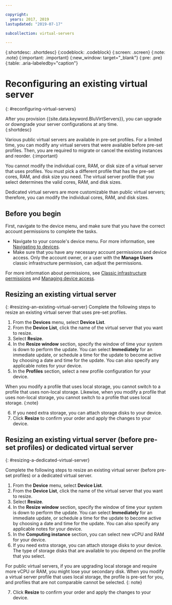```yaml
---

copyright:
  years: 2017, 2019
lastupdated: "2019-07-17"

subcollection: virtual-servers

---
```


{:shortdesc: .shortdesc}
{:codeblock: .codeblock}
{:screen: .screen}
{:note: .note}
{:important: .important}
{:new_window: target="_blank"}
{:pre: .pre}
{:table: .aria-labeledby="caption"}


# Reconfiguring an existing virtual server
{: #reconfiguring-virtual-servers}

After you provision {{site.data.keyword.BluVirtServers}}, you can upgrade or downgrade your server configurations at any time.  
{:shortdesc}

Various public virtual servers are available in pre-set profiles. For a limited time, you can modify any virtual servers that were available before pre-set profiles. Then, you are required to migrate or cancel the existing instances and reorder.
{:important}

You cannot modify the individual core, RAM, or disk size of a virtual server that uses profiles. You must pick a different profile that has the pre-set cores, RAM, and disk size you need. The virtual server profile that you select determines the valid cores, RAM, and disk sizes.  

Dedicated virtual servers are more customizable than public virtual servers; therefore, you can modify the individual cores, RAM, and disk sizes.

## Before you begin
First, navigate to the device menu, and make sure that you have the correct account permissions to complete the tasks.

* Navigate to your console's device menu. For more information, see [Navigating to devices](/docs/vsi?topic=virtual-servers-navigating-devices).
* Make sure that you have any necessary account permissions and device access. Only the account owner, or a user with the **Manage Users** classic infrastructure permission, can adjust the permissions.

For more information about permissions, see [Classic infrastructure permissions](/docs/iam?topic=iam-infrapermission#infrapermission) and [Managing device access](/docs/vsi?topic=virtual-servers-managing-device-access).

## Resizing an existing virtual server 
{: #resizing-an-existing-virtual-server}
Complete the following steps to resize an existing virtual server that uses pre-set profiles.

1. From the **Devices** menu, select **Device List**.
2. From the **Device List**, click the name of the virtual server that you want to resize.
3. Select **Resize**.
4. In the **Resize window** section, specify the window of time your system is down to perform the update. You can select **Immediately** for an immediate update, or schedule a time for the update to become active by choosing a date and time for the update. You can also specify any applicable notes for your device.
5. In the **Profiles** section, select a new profile configuration for your device. 

  When you modify a profile that uses local storage, you cannot switch to a profile that uses non-local storage. Likewise, when you modify a profile that uses non-local storage, you cannot switch to a profile that uses local storage.
  {:note}

6. If you need extra storage, you can attach storage disks to your device.
7. Click **Resize** to confirm your order and apply the changes to your device.

## Resizing an existing virtual server (before pre-set profiles) or dedicated virtual server
{: #resizing-a-dedicated-virtual-server}

Complete the following steps to resize an existing virtual server (before pre-set profiles) or a dedicated virtual server.

1. From the **Device** menu, select **Device List**.
2. From the **Device List**, click the name of the virtual server that you want to resize.
3. Select **Resize**.
4. In the **Resize window** section, specify the window of time your system is down to perform the update. You can select **Immediately** for an immediate update, or schedule a time for the update to become active by choosing a date and time for the update. You can also specify any applicable notes for your device.
5. In the **Computing instance** section, you can select new vCPU and RAM for your device. 
6. If you need extra storage, you can attach storage disks to your device. The type of storage disks that are available to you depend on the profile that you select.

  For public virtual servers, if you are upgrading local storage and require more vCPU or RAM, you might lose your secondary disk. When you modify a virtual server profile that uses local storage, the profile is pre-set for you, and profiles that are not comparable cannot be selected.
  {: note}

7. Click **Resize** to confirm your order and apply the changes to your device.

